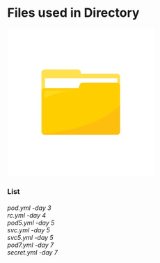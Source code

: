 # Files used in Directory
<img src="1.jpg">
<h3> List<br></h3>
<h6>
pod.yml -day 3<br>
rc.yml -day 4<br>
pod5.yml -day 5<br>
svc.yml -day 5<br> 
svc5.yml -day 5<br>
pod7.yml -day 7<br>
secret.yml -day 7<br>
</h6>
